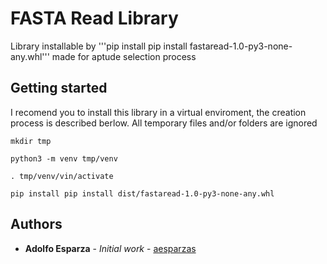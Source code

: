 # FASTA Read Library

Library installable by '''pip install pip install fastaread-1.0-py3-none-any.whl''' made for aptude selection process

## Getting started
I recomend you to install this library in a virtual enviroment, the creation process is described berlow. All temporary files and/or folders are ignored

```
mkdir tmp
```

```
python3 -m venv tmp/venv
```

```
. tmp/venv/vin/activate
```

```
pip install pip install dist/fastaread-1.0-py3-none-any.whl
```
	
## Authors

* **Adolfo Esparza** - *Initial work* - [aesparzas](https://github.com/aesparzas)

